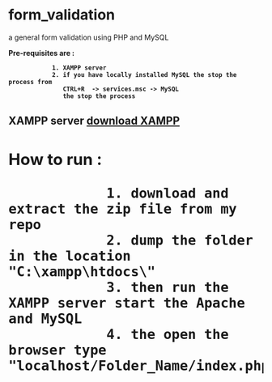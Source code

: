 # form_validation
a general form validation using PHP and MySQL

<p>
        <b>Pre-requisites are :<b/>
        
                1. XAMPP server
                2. if you have locally installed MySQL the stop the process from 
                   CTRL+R  -> services.msc -> MySQL 
                   the stop the process
<p/>
                
<h2>XAMPP server <a href="https://www.apachefriends.org/">download XAMPP<a/><h2/>

<p>
        <b>How to run : <b/>
                
                1. download and extract the zip file from my repo
                2. dump the folder in the location "C:\xampp\htdocs\"
                3. then run the XAMPP server start the Apache and MySQL 
                4. the open the browser type "localhost/Folder_Name/index.php"
<p/>
    

        

